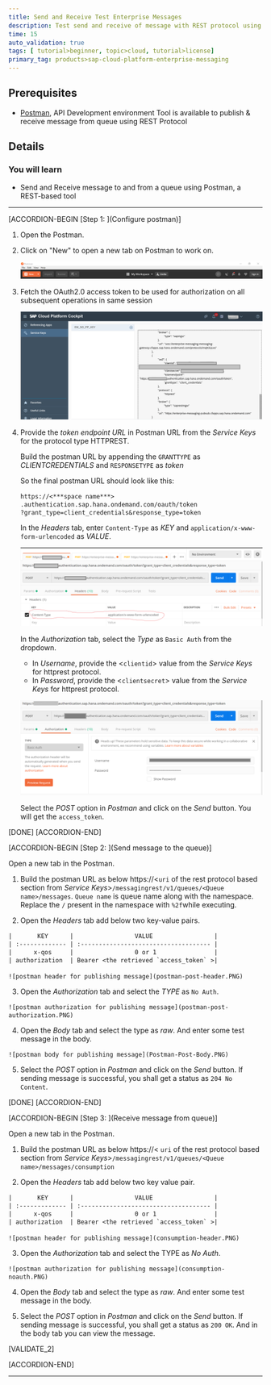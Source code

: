 ```yaml
---
title: Send and Receive Test Enterprise Messages
description: Test send and receive of message with REST protocol using the Postman tool for a SAP Cloud Platform Enterprise Message instance.   
time: 15
auto_validation: true
tags: [ tutorial>beginner, topic>cloud, tutorial>license]
primary_tag: products>sap-cloud-platform-enterprise-messaging
---
```


## Prerequisites
  - [Postman](https://www.getpostman.com/), API Development environment Tool is available to publish & receive message from queue using REST Protocol

## Details
### You will learn
  - Send and Receive message to and from a queue using Postman, a REST-based tool


---

[ACCORDION-BEGIN [Step 1: ](Configure postman)]

1. Open the Postman.

2. Click on "New" to open a new tab on Postman to work on.

    ![new tab](postman-new-tab.PNG)

3. Fetch the OAuth2.0 access token to be used for authorization on all subsequent operations in same session

    ![service keys for rest protocol](service-keys-rest.PNG)

4. Provide the *token endpoint URL* in Postman URL from the *Service Keys* for the protocol type HTTPREST.

    Build the postman URL by appending the `GRANTTYPE` as *CLIENTCREDENTIALS* and `RESPONSETYPE` as *token*

    So the final postman URL should look like this:

    ```URL
    https://<***space name***>
    .authentication.sap.hana.ondemand.com/oauth/token
    ?grant_type=client_credentials&response_type=token
    ```

    In the *Headers* tab, enter `Content-Type` as *KEY* and `application/x-www-form-urlencoded` as *VALUE*.

    ![postman headers](postman-header.PNG)

    In the *Authorization* tab, select the *Type* as `Basic Auth` from the dropdown.

      - In *Username*, provide the <`clientid`> value from the *Service Keys* for httprest protocol.
      - In *Password*, provide the <`clientsecret`> value from the *Service Keys* for httprest protocol.

      ![postman authorization](postman-authorization.PNG)

    Select the *POST* option in *Postman* and click on the *Send* button. You will get the `access_token`.

[DONE]
[ACCORDION-END]

[ACCORDION-BEGIN [Step 2: ](Send message to the queue)]    

Open a new tab in the Postman.

  1. Build the postman URL as below
        https://<`uri` of the rest protocol based section from *Service Keys*>`/messagingrest/v1/queues/<Queue name>/messages`.
        `Queue name` is queue name along with the namespace. Replace the `/` present in the namespace with `%2f`while executing.  

  2. Open the *Headers* tab add below two key-value pairs.

    |       KEY      |                 VALUE                 |
    | :------------- | :------------------------------------ |
    |      x-qos     |                 0 or 1                |
    | authorization  | Bearer <the retrieved `access_token` >|     

    ![postman header for publishing message](postman-post-header.PNG)

  3. Open the *Authorization* tab and select the *TYPE* as `No Auth`.

    ![postman authorization for publishing message](postman-post-authorization.PNG)

  4. Open the *Body* tab and select the type as *raw*. And enter some test message in the body.

    ![postman body for publishing message](Postman-Post-Body.PNG)

  5. Select the *POST* option in *Postman* and click on the *Send* button. If sending message is successful, you shall get a status as `204 No Content`.

[DONE]
[ACCORDION-END]

[ACCORDION-BEGIN [Step 3: ](Receive message from queue)]    

Open a new tab in the Postman.

  1. Build the postman URL as below
        https://< `uri` of the rest protocol based section from *Service Keys*>`/messagingrest/v1/queues/<Queue name>/messages/consumption`

  2. Open the *Headers* tab add below two key value pair.

    |       KEY      |                 VALUE                 |
    | :------------- | :------------------------------------ |
    |      x-qos     |                 0 or 1                |
    | authorization  | Bearer <the retrieved `access_token` >|     

    ![postman header for publishing message](consumption-header.PNG)

  3. Open the *Authorization* tab and select the TYPE as *No Auth*.

    ![postman authorization for publishing message](consumption-noauth.PNG)

  4. Open the *Body* tab and select the type as *raw*. And enter some test message in the body.

  5. Select the *POST* option in *Postman* and click on the *Send* button. If sending message is successful, you shall get a status as `200 OK`. And in the body tab you can view the message.

[VALIDATE_2]

[ACCORDION-END]


---
